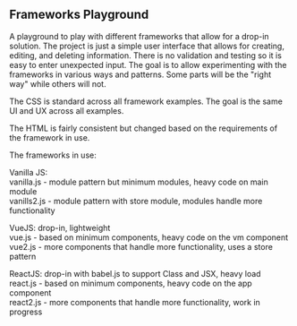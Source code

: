 ## Frameworks Playground

A playground to play with different frameworks that allow for a drop-in solution. The project is just a simple user interface that allows for creating, editing, and deleting information. There is no validation and testing so it is easy to enter unexpected input. The goal is to allow experimenting with the frameworks in various ways and patterns. Some parts will be the "right way" while others will not.

The CSS is standard across all framework examples. The goal is the same UI and UX across all examples.

The HTML is fairly consistent but changed based on the requirements of the framework in use.

The frameworks in use:

Vanilla JS:  
vanilla.js - module pattern but minimum modules, heavy code on main module  
vanills2.js - module pattern with store module, modules handle more functionality

VueJS: drop-in, lightweight  
vue.js - based on minimum components, heavy code on the vm component  
vue2.js - more components that handle more functionality, uses a store pattern

ReactJS: drop-in with babel.js to support Class and JSX, heavy load  
react.js - based on minimum components, heavy code on the app component  
react2.js - more components that handle more functionality, work in progress